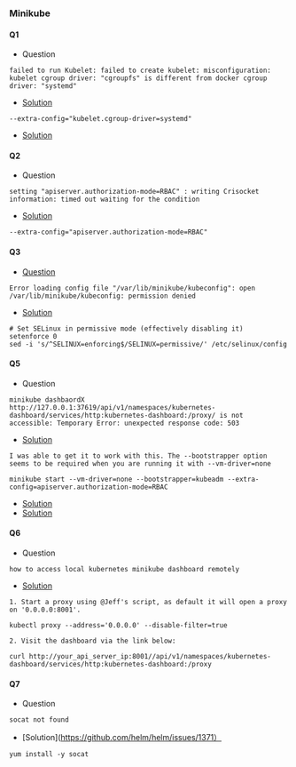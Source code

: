 ### Minikube
#### Q1
- Question
```
failed to run Kubelet: failed to create kubelet: misconfiguration: kubelet cgroup driver: "cgroupfs" is different from docker cgroup driver: "systemd"
```
- [Solution](https://github.com/kubernetes/minikube/issues/4172)
```
--extra-config="kubelet.cgroup-driver=systemd"
```
- [Solution](https://www.cnblogs.com/hongdada/p/9771857.html)

#### Q2
- Question
```
setting "apiserver.authorization-mode=RBAC" : writing Crisocket information: timed out waiting for the condition
```
- [Solution](https://github.com/kubernetes/minikube/issues/6061)
```
--extra-config="apiserver.authorization-mode=RBAC"
```
#### Q3
- [Question](https://github.com/kubernetes/minikube/issues/4150)
```
Error loading config file "/var/lib/minikube/kubeconfig": open /var/lib/minikube/kubeconfig: permission denied
```
- [Solution](https://kubernetes.io/docs/setup/production-environment/tools/kubeadm/install-kubeadm/#k8s-install-1)
```
# Set SELinux in permissive mode (effectively disabling it)
setenforce 0
sed -i 's/^SELINUX=enforcing$/SELINUX=permissive/' /etc/selinux/config
```
#### Q5
- Question
```
minikube dashbaordX http://127.0.0.1:37619/api/v1/namespaces/kubernetes-dashboard/services/http:kubernetes-dashboard:/proxy/ is not accessible: Temporary Error: unexpected response code: 503
```
- [Solution](https://gist.github.com/F21/08bfc2e3592bed1e931ec40b8d2ab6f5)
```
I was able to get it to work with this. The --bootstrapper option seems to be required when you are running it with --vm-driver=none

minikube start --vm-driver=none --bootstrapper=kubeadm --extra-config=apiserver.authorization-mode=RBAC
```
- [Solution](https://dockerquestions.com/2019/04/22/minikube-running-in-docker-mode-returns-503-when-launching-the-dashboard/)
- [Solution](https://zhuanlan.zhihu.com/p/47185808)

#### Q6
- Question
```
how to access local kubernetes minikube dashboard remotely
```
- [Solution](https://stackoverflow.com/questions/47173463/how-to-access-local-kubernetes-minikube-dashboard-remotely)
```
1. Start a proxy using @Jeff's script, as default it will open a proxy on '0.0.0.0:8001'.

kubectl proxy --address='0.0.0.0' --disable-filter=true

2. Visit the dashboard via the link below:

curl http://your_api_server_ip:8001//api/v1/namespaces/kubernetes-dashboard/services/http:kubernetes-dashboard:/proxy
```

#### Q7
- Question
```
socat not found
```
- [Solution](https://github.com/helm/helm/issues/1371）
```
yum install -y socat
```